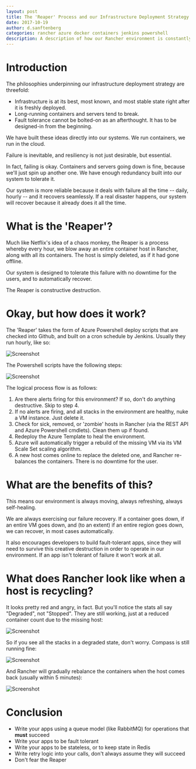 ```yaml
---
layout: post
title: The 'Reaper' Process and our Infrastructure Deployment Strategy
date: 2017-10-19
author: d.sanftenberg
categories: rancher azure docker containers jenkins powershell
description: A description of how our Rancher environment is constantly destroyed and recreated to aid resiliency
---
```


# Introduction

The philosophies underpinning our infrastructure deployment strategy are threefold: 

<ul>
    <li>Infrastructure is at its best, most known, and most stable state right after it is freshly deployed.</li>
    <li>Long-running containers and servers tend to break.</li>
    <li>Fault tolerance cannot be bolted-on as an afterthought. It has to be designed-in from the beginning.</li>
</ul>

We have built these ideas directly into our systems. We run containers, we run in the cloud.

Failure is inevitable, and resiliency is not just desirable, but essential.

In fact, failing is okay. Containers and servers going down is fine, because we'll just spin up another one. We have enough redundancy built into our system to tolerate it.

Our system is more reliable because it deals with failure all the time -- daily, hourly -- and it recovers seamlessly. If a real disaster happens, our system will recover because it already does it all the time.


# What is the 'Reaper'?

Much like Netflix's idea of a chaos monkey, the Reaper is a process whereby every hour, we blow away an entire container host in Rancher, along with all its containers. The host is simply deleted, as if it had gone offline.

Our system is designed to tolerate this failure with no downtime for the users, and to automatically recover.

The Reaper is constructive destruction. 


# Okay, but how does it work?

The 'Reaper' takes the form of Azure Powershell deploy scripts that are checked into Github, and built on a cron schedule by Jenkins. Usually they run hourly, like so:

![Screenshot](http://confluence:8090/download/attachments/17596484/image2017-10-19%2013%3A22%3A0.png?version=1&modificationDate=1508416210637&api=v2)


The Powershell scripts have the following steps:

![Screenshot](http://confluence:8090/download/attachments/17596484/image2017-10-19%2013%3A23%3A31.png?version=1&modificationDate=1508416210927&api=v2)


The logical process flow is as follows:

<ol>
    <li>Are there alerts firing for this environment? If so, don't do anything destructive. Skip to step 4.</li>
    <li>If no alerts are firing, and all stacks in the environment are healthy, nuke a VM instance. Just delete it.</li>
    <li>Check for sick, removed, or 'zombie' hosts in Rancher (via the REST API and Azure Powershell cmdlets). Clean them up if found. </li>
    <li>Redeploy the Azure Template to heal the environment. </li>
    <li>Azure will automatically trigger a rebuild of the missing VM via its VM Scale Set scaling algorithm.</li>
    <li>A new host comes online to replace the deleted one, and Rancher re-balances the containers. There is no downtime for the user.</li>
</ol>


# What are the benefits of this?

This means our environment is always moving, always refreshing, always self-healing.

We are always exercising our failure recovery. If a container goes down, if an entire VM goes down, and (to an extent) if an entire region goes down, we can recover, in most cases automatically.

It also encourages developers to build fault-tolerant apps, since they will need to survive this creative destruction in order to operate in our environment. If an app isn't tolerant of failure it won't work at all.


# What does Rancher look like when a host is recycling?

It looks pretty red and angry, in fact. But you'll notice the stats all say "Degraded", not "Stopped". They are still working, just at a reduced container count due to the missing host:

![Screenshot](http://confluence:8090/download/attachments/17596484/image2017-10-19%2013%3A46%3A56.png?version=1&modificationDate=1508417215599&api=v2)


So if you see all the stacks in a degraded state, don't worry. Compass is still running fine:

![Screenshot](http://confluence:8090/download/attachments/17596484/image2017-10-19%2013%3A47%3A51.png?version=1&modificationDate=1508417270597&api=v2)


And Rancher will gradually rebalance the containers when the host comes back (usually within 5 minutes):

![Screenshot](http://confluence:8090/download/attachments/17596484/image2017-10-19%2013%3A51%3A19.png?version=1&modificationDate=1508417478283&api=v2)


# Conclusion

<ul>
    <li>Write your apps using a queue model (like RabbitMQ) for operations that <b>must</b> succeed</li>
    <li>Write your apps to be fault tolerant</li>
    <li>Write your apps to be stateless, or to keep state in Redis</li>
    <li>Write retry logic into your calls, don't always assume they will succeed</li>
    <li>Don't fear the Reaper</li>
</ul>